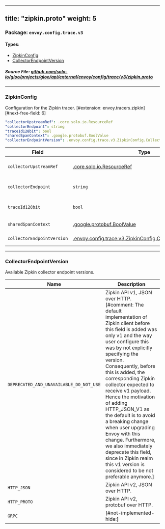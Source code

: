 
---
title: "zipkin.proto"
weight: 5
---

<!-- Code generated by solo-kit. DO NOT EDIT. -->


### Package: `envoy.config.trace.v3` 
#### Types:


- [ZipkinConfig](#zipkinconfig)
- [CollectorEndpointVersion](#collectorendpointversion)
  



##### Source File: [github.com/solo-io/gloo/projects/gloo/api/external/envoy/config/trace/v3/zipkin.proto](https://github.com/solo-io/gloo/blob/master/projects/gloo/api/external/envoy/config/trace/v3/zipkin.proto)





---
### ZipkinConfig

 
Configuration for the Zipkin tracer.
[#extension: envoy.tracers.zipkin]
[#next-free-field: 6]

```yaml
"collectorUpstreamRef": .core.solo.io.ResourceRef
"collectorEndpoint": string
"traceId128bit": bool
"sharedSpanContext": .google.protobuf.BoolValue
"collectorEndpointVersion": .envoy.config.trace.v3.ZipkinConfig.CollectorEndpointVersion

```

| Field | Type | Description | Default |
| ----- | ---- | ----------- |----------- | 
| `collectorUpstreamRef` | [.core.solo.io.ResourceRef](../../../../../../../../../../solo-kit/api/v1/ref.proto.sk/#resourceref) | The upstream that hosts the Zipkin collectors. Note that the Zipkin cluster must be defined in the :ref:`Bootstrap static cluster resources <envoy_api_field_config.bootstrap.v3.Bootstrap.StaticResources.clusters>`. |  |
| `collectorEndpoint` | `string` | The API endpoint of the Zipkin service where the spans will be sent. When using a standard Zipkin installation, the API endpoint is typically /api/v1/spans, which is the default value. |  |
| `traceId128bit` | `bool` | Determines whether a 128bit trace id will be used when creating a new trace instance. The default value is false, which will result in a 64 bit trace id being used. |  |
| `sharedSpanContext` | [.google.protobuf.BoolValue](https://developers.google.com/protocol-buffers/docs/reference/csharp/class/google/protobuf/well-known-types/bool-value) | Determines whether client and server spans will share the same span context. The default value is true. |  |
| `collectorEndpointVersion` | [.envoy.config.trace.v3.ZipkinConfig.CollectorEndpointVersion](../zipkin.proto.sk/#collectorendpointversion) | Determines the selected collector endpoint version. By default, the ``HTTP_JSON_V1`` will be used. |  |




---
### CollectorEndpointVersion

 
Available Zipkin collector endpoint versions.

| Name | Description |
| ----- | ----------- | 
| `DEPRECATED_AND_UNAVAILABLE_DO_NOT_USE` | Zipkin API v1, JSON over HTTP. [#comment: The default implementation of Zipkin client before this field is added was only v1 and the way user configure this was by not explicitly specifying the version. Consequently, before this is added, the corresponding Zipkin collector expected to receive v1 payload. Hence the motivation of adding HTTP_JSON_V1 as the default is to avoid a breaking change when user upgrading Envoy with this change. Furthermore, we also immediately deprecate this field, since in Zipkin realm this v1 version is considered to be not preferable anymore.] |
| `HTTP_JSON` | Zipkin API v2, JSON over HTTP. |
| `HTTP_PROTO` | Zipkin API v2, protobuf over HTTP. |
| `GRPC` | [#not-implemented-hide:] |





<!-- Start of HubSpot Embed Code -->
<script type="text/javascript" id="hs-script-loader" async defer src="//js.hs-scripts.com/5130874.js"></script>
<!-- End of HubSpot Embed Code -->
